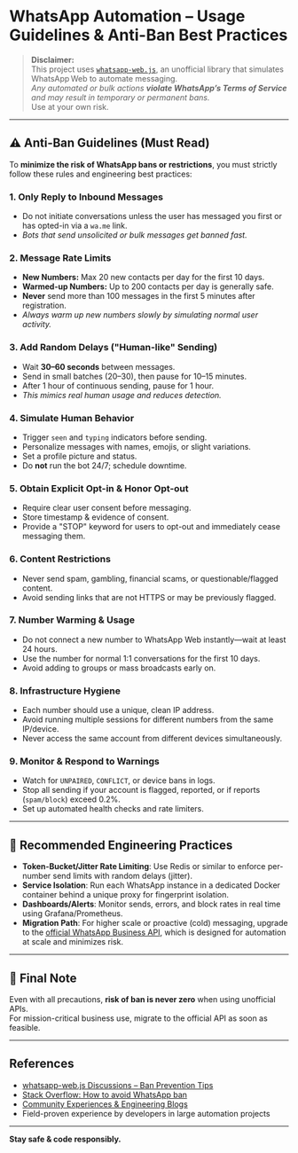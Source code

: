 # WhatsApp Automation – Usage Guidelines & Anti-Ban Best Practices

> **Disclaimer:**  
> This project uses [`whatsapp-web.js`](https://github.com/pedroslopez/whatsapp-web.js), an unofficial library that simulates WhatsApp Web to automate messaging.  
> _Any automated or bulk actions **violate WhatsApp’s Terms of Service** and may result in temporary or permanent bans._  
> Use at your own risk.

---

## ⚠️ Anti-Ban Guidelines (Must Read)

To **minimize the risk of WhatsApp bans or restrictions**, you must strictly follow these rules and engineering best practices:

### 1. Only Reply to Inbound Messages

- Do not initiate conversations unless the user has messaged you first or has opted-in via a `wa.me` link.
- _Bots that send unsolicited or bulk messages get banned fast._

### 2. Message Rate Limits

- **New Numbers:** Max 20 new contacts per day for the first 10 days.
- **Warmed-up Numbers:** Up to 200 contacts per day is generally safe.
- **Never** send more than 100 messages in the first 5 minutes after registration.
- _Always warm up new numbers slowly by simulating normal user activity._

### 3. Add Random Delays ("Human-like" Sending)

- Wait **30–60 seconds** between messages.
- Send in small batches (20–30), then pause for 10–15 minutes.
- After 1 hour of continuous sending, pause for 1 hour.
- _This mimics real human usage and reduces detection._

### 4. Simulate Human Behavior

- Trigger `seen` and `typing` indicators before sending.
- Personalize messages with names, emojis, or slight variations.
- Set a profile picture and status.
- Do **not** run the bot 24/7; schedule downtime.

### 5. Obtain Explicit Opt-in & Honor Opt-out

- Require clear user consent before messaging.
- Store timestamp & evidence of consent.
- Provide a "STOP" keyword for users to opt-out and immediately cease messaging them.

### 6. Content Restrictions

- Never send spam, gambling, financial scams, or questionable/flagged content.
- Avoid sending links that are not HTTPS or may be previously flagged.

### 7. Number Warming & Usage

- Do not connect a new number to WhatsApp Web instantly—wait at least 24 hours.
- Use the number for normal 1:1 conversations for the first 10 days.
- Avoid adding to groups or mass broadcasts early on.

### 8. Infrastructure Hygiene

- Each number should use a unique, clean IP address.
- Avoid running multiple sessions for different numbers from the same IP/device.
- Never access the same account from different devices simultaneously.

### 9. Monitor & Respond to Warnings

- Watch for `UNPAIRED`, `CONFLICT`, or device bans in logs.
- Stop all sending if your account is flagged, reported, or if reports (`spam/block`) exceed 0.2%.
- Set up automated health checks and rate limiters.

---

## 🔧 Recommended Engineering Practices

- **Token-Bucket/Jitter Rate Limiting**: Use Redis or similar to enforce per-number send limits with random delays (jitter).
- **Service Isolation**: Run each WhatsApp instance in a dedicated Docker container behind a unique proxy for fingerprint isolation.
- **Dashboards/Alerts**: Monitor sends, errors, and block rates in real time using Grafana/Prometheus.
- **Migration Path**: For higher scale or proactive (cold) messaging, upgrade to the [official WhatsApp Business API](https://www.twilio.com/whatsapp), which is designed for automation at scale and minimizes risk.

---

## 🛑 Final Note

Even with all precautions, **risk of ban is never zero** when using unofficial APIs.  
For mission-critical business use, migrate to the official API as soon as feasible.

---

## References

- [whatsapp-web.js Discussions – Ban Prevention Tips](https://github.com/pedroslopez/whatsapp-web.js/discussions/2064)
- [Stack Overflow: How to avoid WhatsApp ban](https://stackoverflow.com/questions/68658085/avoid-being-banned-from-whatsapp-when-using-whatsapp-web-js)
- [Community Experiences & Engineering Blogs](https://dev.to/devdammak/avoid-whatsapp-bans-when-using-whatsapp-web-js-4oe1)
- Field-proven experience by developers in large automation projects

---

**Stay safe & code responsibly.**
